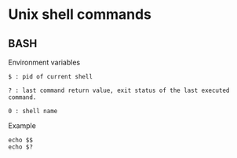 # Unix shell commands

## BASH

Environment variables

```
$ : pid of current shell

? : last command return value, exit status of the last executed command.

0 : shell name

```

Example
```
echo $$
echo $? 
```
